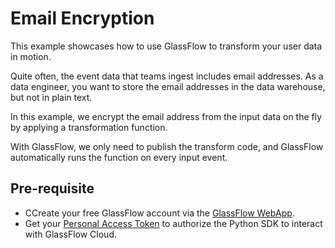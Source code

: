 # Email Encryption


This example showcases how to use GlassFlow to transform your user data in motion.

Quite often, the event data that teams ingest includes email addresses. As a data engineer, you want to store the email addresses in the data warehouse, but not in plain text.

In this example, we encrypt the email address from the input data on the fly by applying a transformation function.

With GlassFlow, we only need to publish the transform code, and GlassFlow automatically runs the function on every input event.


## Pre-requisite

- CCreate your free GlassFlow account via the [GlassFlow WebApp](https://app.glassflow.dev).
- Get your [Personal Access Token](https://app.glassflow.dev/profile) to authorize the Python SDK to interact with GlassFlow Cloud.